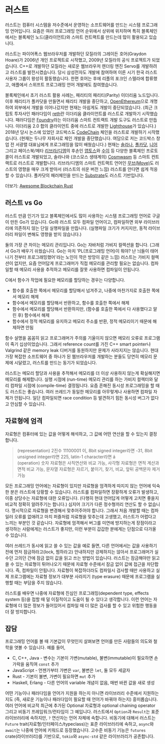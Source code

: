 # 러스트

러스트는 컴퓨터 시스템을 저수준에서 운영하는 소프트웨어를 만드는 시스템
프로그래밍 언어입니다. 요즘은 여러 프로그래밍 언어 순위에서 상위에 위치하며
특히 블록체인에서는 블록체인 노드(클라이언트)와 스마트 컨트랙트를 만드는데 많이
활용되고 있습니다.

러스트는 파이어폭스 웹브라우저를 개발하던 모질라의 그레이든 호어(Graydon
Hoare)가 2006년 개인 프로젝트로 시작했고, 2009년 모질라의 공식 프로젝트가
되었습니다. C++로 개발하던 모질라는 새로운 웹브라우저 렌더링 엔진 Servo를
개발하려고 러스트를 발전시켰습니다. 당시 삼성전자도 개발에 참여하여 이른 시기
한국 러스트 사용자 그룹이 왕성히 활동했습니다. 한편 호어는 후에 리플의 포크인
스텔라에 합류했고, 애플에서 스위프트 프로그래밍 언어 개발에도 참여했습니다.

블록체인에서 초기 러스트 활용 사례는, 패리티의 패리티(Parity) 이더리움
노드입니다. 이후 패리티가 폴카닷을 만들면서 패리티 개발을 중단하고,
[OpenEthereum](https://github.com/openethereum/openethereum)으로 개명하여
외부에서 개발을 이어나갔지만 현재는 아쉽게도 개발이 중단되었습니다. (최근
크립토 투자사인 패러다임이 [reth](https://github.com/paradigmxyz/reth)란
이더리움 클라이언트를 러스트로 개발하기 시작했습니다. 패러다임은
[Foundry](https://github.com/foundry-rs)라는 이더리움 스마트 컨트랙트 개발
도구도 러스트로 만듭니다. 이더리움 2.0 합의 클라이언트 중에 러스트로 개발한
[Lighthouse](https://github.com/sigp/lighthouse)가 있습니다.) 2018년 당시
논스에 있었던 코드박스도 [CodeChain](https://github.com/CodeChain-io/codechain)
체인을 러스트로 개발하기 시작했습니다. (현재는 두나무 자회사로 체인 개발을
중단했습니다. 여담으로 저는 코드박스 창업 전 서광렬 대표님에게 프로그래밍을
많이 배웠습니다.) 현재는 [솔라나](https://github.com/solana-labs/solana),
[폴카닷](https://github.com/paritytech/polkadot),
[니어](https://github.com/near/nearcore) 그리고 페이스북/메타
[리브라/디엠](https://github.com/diem/diem)의 후손인
[앱토스](https://github.com/aptos-labs/aptos-core)와
[수이](https://github.com/MystenLabs/sui) 등 다양한 블록체인 프로토콜이
러스트로 개발되었고, 솔라나와 (코스모스 생태계의)
[Cosmwasm](https://github.com/CosmWasm/cosmwasm) 등 스마트 컨트랙트로 러스트로
개발합니다. 리브라/디엠의 스마트 컨트랙트 언어인
[무브(Move)](https://github.com/move-language/move)도 러스트의 영향을 매우 크게
받아서 (러스트의 쉬운 버전 느낌) 러스트를 안다면 쉽게 적응할 수 있습니다.
폴카닷의 패러체인을 만드는
[Substrate](https://github.com/paritytech/substrate)도 러스트 기반입니다.

더보기:
[Awesome Blockchain Rust](https://github.com/rust-in-blockchain/awesome-blockchain-rust)

## 러스트 vs Go

러스트 만큼 인기가 있고 블록체인에서도 많이 사용하는 시스템 프로그래밍 언어로
구글이 만든 Go가 있습니다. Go와 러스트 모두 컴파일 언어이고, 컴파일하면 외부
라이브러리에 의존하지 않는 단일 실행파일을 만듭니다. (실행파일 크기가 커지지만,
동적 라이브러리 파일이 변해도 영향을 받지 않습니다.)

둘의 가장 큰 차이는 메모리 관리입니다. Go는 자바처럼 가비지 컬렉션을 합니다.
(그래서 Go가 배우기 쉬웠습니다. Go는 마치 'PL(프로그래밍 언어)이 뭐야? 난
늬들이 태어나기 전부터 프로그래밍했어'라는 노인이 깍은 방망이 같은 느낌)
러스트는 가비지 컬렉션이 없지만, 요즘 언어답게 프로그래머가 직접 메모리를
관리할 필요는 없습니다. 컴파일할 때 메모리 사용을 추적하고 메모리를 잘못
사용하면 컴파일이 안됩니다.

C에서 함수가 작업에 필요한 메모리를 할당하는 경우는 다양합니다.
* 함수를 호출한 쪽에서 메모리를 할당해서 넘겨주고, 나중에 마찬가지로 호출한
  쪽에서 메모리 해제
* 함수에서 메모리를 할당해서 반환하고, 함수를 호출한 쪽에서 해제
* 함수에서 메모리를 할당해서 반환하지만, (함수를 호출한 쪽에서 다 사용했다고
  알린 후) 함수에서 해제
* 함수에서 정적 메모리를 유지하고 메모리 주소를 반환, 정적 메모리이기 때문에
  해제하면 안됨

함수 설명을 꼼꼼히 읽고 프로그래머가 주의를 기울이지 않으면 메모리 오류로
프로그램이 죽기 십상이었습니다. 그래서 reference count를 가진 C++ smart
pointer나 Valgrind 같은 memory leak 디버거를 동원하지만 문제가 사라지지는
않습니다. 현대 가장 복잡한 소프트웨어 중 하나가 된 웹브라우저를 개발하는 분들도
당연히 메모리 문제에 시달렸고, 러스트를 만드는 동기가 되었습니다.

러스트는 메모리 할당과 사용을 추적해서 메모리를 더 이상 사용하지 않는게
확실해지면 메모리를 해제합니다. 실행 시점에 (run-time) 메모리 관리를 하는
가비지 컬렉터와 달리 컴파일 시점에 (compile-time) 결정됩니다. 요즘 흔해진
동시성 프로그래밍을 할 때도 러스트는 좋습니다. 여러 쓰레드가 동일한 메모리를
아무렇게나 사용하면 컴파일 자체가 안됩니다. 일단 컴파일되면 race condition 등
발견하기 힘든 동시성 버그가 없다고 안심할 수 있습니다.

## 자료형에 엄격

자료형은 컴퓨터에 있는 값을 어떻게 해석하고, 그 값에 어떤 연산을 할 수 있는지
결정합니다.

> (representation) 2진수 11100001 이, 8bit signed integer라면 -31, 8bit
  unsigned integer라면 225, latin-1 character라면 á<br>
> (operation) 숫자 자료형은 사칙연산와 비교 가능, 사각형 자료형은 면적 계산과
  면적 비교 가능, 문자열 자료형은 자르기, 붙이기, 찾기, 비교, 앞뒤 공백문자
  제거 가능

모든 프로그래밍 언어에는 자료형이 있지만 자료형을 엄격하게 따지지 않는 언어에
익숙한 분은 러스트에 당황할 수 있습니다. 러스트를 컴파일하면 장황하게 오류가
발생하고, 이중 상당수는 자료형에 대한 오류입니다. (다행히 현대 언어답게 어떻게
고치면 좋을지 비교적 정확히 알려주기는 합니다.) 심지어 크기가 다른 정수형끼리
연산도 할 수 없습니다. 명시적으로 자료형을 변경해서 맞추어주어야 합니다. 그래서
처음 개발할 때는 컴파일러 오류를 없애려고 마치 퍼즐처럼 자료형을 맞추는데
고생했고, 러스트가 어렵다고 느끼는 부분인 것 같습니다. 자료형에 엄격해서 버그를
미연에 방지하는게 장점이라고 생각하는 사람에게는 러스트가 좋지만, 이런 부분이
갑갑한 분에게는 단점으로 다가올 수 있습니다.

여러 쓰레드가 동시에 읽고 쓸 수 있는 값을 예로 들면, 다른 언어에서는 값을
사용하기 전에 먼저 잠금하라고(lock, 찜하라고) 안내하지만 강제하지는 않아서
프로그래머가 실수던 고의던 간에 잠금 없이 값을 읽고 쓰는 방법이 있습니다.
러스트는 잠금해야만 읽고 쓸 수 있는 자료형이 튀어나오기 때문에 자료형 수준에서
잠금 없이 값에 접근을 차단합니다. 즉, 컴파일이 안됩니다. 자료형이 복잡하더라도
컴파일시 검사할 때만 사용하고 실제 프로그램에는 자료형 정보가 대부분 사라지기
(type erasure) 때문에 프로그램을 실행할 때는 부담을 주지 않습니다.

러스트를 배우면 나중에 자료형에 진심인 프로그래밍(dependent type, effects
system 등)을 접할 때 덜 이질적이고 도움이 될 수 있다고 생각합니다. 이런 언어는
자료형에 더 많은 정보가 들어있어서 컴파일 때 더 많은 검사를 할 수 있고 위험한
행동을 더 잘 방지합니다.

## 잡담

프로그래밍 언어를 볼 때 기본값이 무엇인지 살펴보면 언어를 만든 사람들의 의도와
철학을 엿볼 수 있습니다. 예를 들어,
* C, C++, Java - 변수는 기본이 가변(mutable), 불변(immutable)이 필요하면
  손가락을 움직여 `const` 추가
* JavaScript - 언젠가부터 가변은 `var`, 불변은 `let`, 둘 모두 세글자
* Rust - 기본이 불변, 가변이 필요하면 `mut` 추가
* Haskell, Erlang - 다른 언어의 variable 개념이 없음, 매번 바뀐 값을 새로 생성

어떤 기능이나 패러다임을 언어가 지원을 하는지 아니면 라이브러리 수준에서
지원하는지도 (즉, 새로운 기능이나 패러다임이 필요할 때 언어가 바꿔야 하는지)
흥미롭습니다. 여러 언어에 비교적 최근에 추가된 Optional 자료형과 optional
chaining operator 그리고 비동기 프레임워크/런타임이 그 예입니다. 러스트에서
`Option`과 `Result`는 표준 라이브러리에 속하지만, `?` 연산자는 언어 자체에
속합니다. 비동기에 대해서 러스트는 `Future`
trait(자료형/인터페이스/typeclass)는 표준 라이브러리에 속하고, `async`와
`await`는 나중에 언어에 키워드로 등장했습니다. 고수준 비동기 기능은 `futures`
crate(라이브러리)를 기반으로, `tokio`와 `async-std` 같은 라이브러리가
공존합니다.

